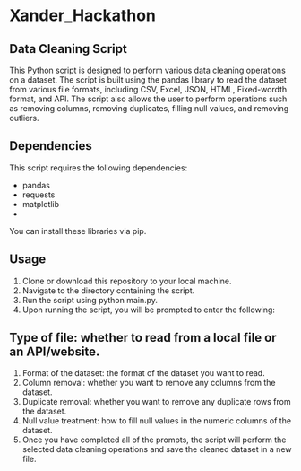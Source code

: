 # Xander_Hackathon

## Data Cleaning Script

This Python script is designed to perform various data cleaning operations on a dataset. The script is built using the pandas library to read the dataset from various file formats, including CSV, Excel, JSON, HTML, Fixed-wordth format, and API. The script also allows the user to perform operations such as removing columns, removing duplicates, filling null values, and removing outliers.

## Dependencies
This script requires the following dependencies:

- pandas
- requests
- matplotlib
-
You can install these libraries via pip.

## Usage
1. Clone or download this repository to your local machine.
2. Navigate to the directory containing the script.
3. Run the script using python main.py.
4. Upon running the script, you will be prompted to enter the following:

## Type of file: whether to read from a local file or an API/website.
1. Format of the dataset: the format of the dataset you want to read.
2. Column removal: whether you want to remove any columns from the dataset.
3. Duplicate removal: whether you want to remove any duplicate rows from the dataset.
4. Null value treatment: how to fill null values in the numeric columns of the dataset.
5. Once you have completed all of the prompts, the script will perform the selected data cleaning operations and save the cleaned dataset in a new file.
